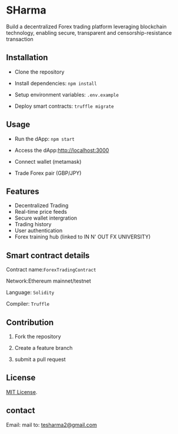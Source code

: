 # SHarma

Build a decentralized Forex trading platform leveraging blockchain technology,
enabling secure, transparent and censorship-resistance transaction

## Installation 
- Clone the repository
- Install dependencies:
    `npm install`

- Setup environment variables:
    `.env.example`

- Deploy smart contracts:
    `truffle migrate`

## Usage
- Run the dApp:
    `npm start`

- Access the dApp:[http://localhost:3000](http://localhost:3000)

- Connect wallet (metamask)

- Trade Forex pair (GBP/JPY)

## Features
- Decentralized Trading 
- Real-time price feeds
- Secure wallet intergration 
- Trading history 
- User authentication 
- Forex training hub (linked to IN N' OUT FX UNIVERSITY)

## Smart contract details
 Contract name:`ForexTradingContract`

 Network:Ethereum mainnet/testnet

 Language: `Solidity`

 Compiler: `Truffle`

## Contribution 
1. Fork the repository

2. Create a feature branch 

3. submit a pull request

## License
[MIT License](LICENSE).

## contact
Email: mail to: tesharma2@gmail.com